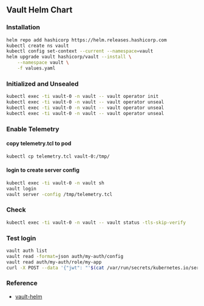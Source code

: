 ## Vault Helm Chart
### Installation
```bash
helm repo add hashicorp https://helm.releases.hashicorp.com
kubectl create ns vault
kubectl config set-context --current --namespace=vault
helm upgrade vault hashicorp/vault --install \
    --namespace vault \
    -f values.yaml
```

### Initialized and Unsealed
```bash
kubectl exec -ti vault-0 -n vault -- vault operator init
kubectl exec -ti vault-0 -n vault -- vault operator unseal
kubectl exec -ti vault-0 -n vault -- vault operator unseal
kubectl exec -ti vault-0 -n vault -- vault operator unseal
```

### Enable Telemetry
#### copy telemetry.tcl to pod
```bash
kubectl cp telemetry.tcl vault-0:/tmp/
```
#### login to create server config
```bash
kubectl exec -ti vault-0 -n vault sh
vault login
vault server -config /tmp/telemetry.tcl
```

### Check
```bash
kubectl exec -ti vault-0 -n vault -- vault status -tls-skip-verify
```

### Test login
```bash
vault auth list
vault read -format=json auth/my-auth/config
vault read auth/my-auth/role/my-app
curl -X POST --data '{"jwt": "'$(cat /var/run/secrets/kubernetes.io/serviceaccount/token)'", "role": "my-app"}' http://vault:8200/v1/auth/my-auth/login
```

### Reference
* [vault-helm](https://github.com/hashicorp/vault-helm)
